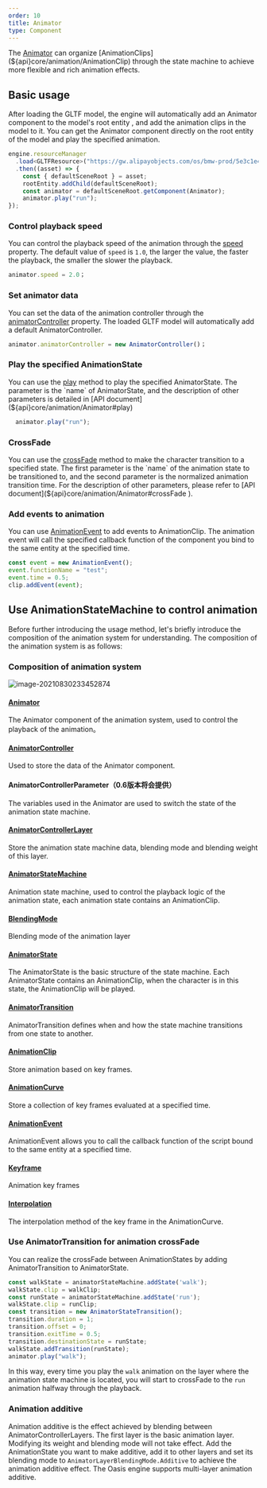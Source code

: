 ```yaml
---
order: 10
title: Animator
type: Component
---
```


The [Animator](${api}core/animation/Animator) can organize [AnimationClips](${api}core/animation/AnimationClip) through the state machine to achieve more flexible and rich animation effects.

<playground src="skeleton-animation.ts"></playground>

## Basic usage
After loading the GLTF model, the engine will automatically add an Animator component to the model's root entity , and add the animation clips in the model to it. You can get the Animator component directly on the root entity of the model and play the specified animation.

```typescript
engine.resourceManager
  .load<GLTFResource>("https://gw.alipayobjects.com/os/bmw-prod/5e3c1e4e-496e-45f8-8e05-f89f2bd5e4a4.glb")
  .then((asset) => {
    const { defaultSceneRoot } = asset;
    rootEntity.addChild(defaultSceneRoot);
    const animator = defaultSceneRoot.getComponent(Animator);
    animator.play("run");
});
```

### Control playback speed

You can control the playback speed of the animation through the [speed](${api}core/animation/Animator#speed) property. The default value of `speed` is `1.0`, the larger the value, the faster the playback, the smaller the slower the playback.

```typescript
animator.speed = 2.0；
```

### Set animator data

You can set the data of the animation controller through the [animatorController](${api}core/animation/Animator#animatorController) property. The loaded GLTF model will automatically add a default AnimatorController.

```typescript
animator.animatorController = new AnimatorController()；
```

### Play the specified AnimationState

<playground src="skeleton-animation-play.ts"></playground>

You can use the [play](${api}core/animation/Animator#play) method to play the specified AnimatorState. The parameter is the `name` of AnimatorState, and the description of other parameters is detailed in [API document](${api}core/animation/Animator#play)

```typescript
  animator.play("run");
```

### CrossFade

<playground src="skeleton-animation-crossfade.ts"></playground>

You can use the [crossFade](${api}core/animation/Animator#crossFade) method to make the character transition to a specified state. The first parameter is the `name` of the animation state to be transitioned to, and the second parameter is the normalized animation transition time. For the description of other parameters, please refer to [API document](${api}core/animation/Animator#crossFade ).

### Add events to animation

<playground src="animation-event.ts"></playground>

You can use [AnimationEvent](${api}core/animation/AnimationEvent) to add events to AnimationClip. The animation event will call the specified callback function of the component you bind to the same entity at the specified time.

```typescript
const event = new AnimationEvent();
event.functionName = "test";
event.time = 0.5;
clip.addEvent(event);
```

## Use AnimationStateMachine to control animation

Before further introducing the usage method, let's briefly introduce the composition of the animation system for understanding. The composition of the animation system is as follows:

### Composition of animation system

![image-20210830233452874](https://gw.alipayobjects.com/zos/OasisHub/b973418a-cca7-46c9-9298-a54e7d445f70/image-20210830233452874.png)

#### [Animator](${api}core/animation/Animator)
The Animator component of the animation system, used to control the playback of the animation。

#### [AnimatorController](${api}core/animation/AnimatorController)
Used to store the data of the  Animator component.

#### AnimatorControllerParameter（0.6版本将会提供）
The variables used in the Animator are used to switch the state of the animation state machine.

#### [AnimatorControllerLayer](${api}core/animation/AnimatorControllerLayer)
Store the animation state machine data, blending mode and blending weight of this layer.

#### [AnimatorStateMachine](${api}core/animation/AnimatorStateMachine)
Animation state machine, used to control the playback logic of the animation state, each animation state contains an AnimationClip.

#### [BlendingMode](${api}core/animation/AnimatorControllerLayer#blendingMode)
Blending mode of the animation layer

#### [AnimatorState](${api}core/animation/AnimatorState)
The AnimatorState is the basic structure of the state machine. Each AnimatorState contains an AnimationClip, when the character is in this state, the AnimationClip will be played.

#### [AnimatorTransition](${api}core/animation/AnimatorTransition)
AnimatorTransition defines when and how the state machine transitions from one state to another.

#### [AnimationClip](${api}core/animation/AnimationClip)
Store animation based on key frames.

#### [AnimationCurve](${api}core/animation/AnimationCurve)
Store a collection of key frames evaluated at a specified time.

#### [AnimationEvent](${api}core/animation/AnimationEvent)
AnimationEvent allows you to call the callback function of the script bound to the same entity at a specified time.

#### [Keyframe](${api}core/animation/KeyFrame)
Animation key frames

#### [Interpolation](${api}core/animation/AnimationCurve#interpolation)
The interpolation method of the key frame in the AnimationCurve.

### Use AnimatorTransition for animation crossFade
You can realize the crossFade between AnimationStates by adding AnimatorTransition to AnimatorState.

```typescript
const walkState = animatorStateMachine.addState('walk');
walkState.clip = walkClip;
const runState = animatorStateMachine.addState('run');
walkState.clip = runClip;
const transition = new AnimatorStateTransition();
transition.duration = 1;
transition.offset = 0;
transition.exitTime = 0.5;
transition.destinationState = runState;
walkState.addTransition(runState);
animator.play("walk");
```
In this way, every time you play the `walk` animation on the layer where the animation state machine is located, you will start to crossFade to the `run` animation halfway through the playback.

### Animation additive

<playground src="skeleton-animation-additive.ts"></playground>

Animation additive is the effect achieved by blending between AnimatorControllerLayers. The first layer is the basic animation layer. Modifying its weight and blending mode will not take effect. Add the AnimationState you want to make additive, add it to other layers and set its blending mode to `AnimatorLayerBlendingMode.Additive` to achieve the animation additive effect. The Oasis engine supports multi-layer animation additive.
